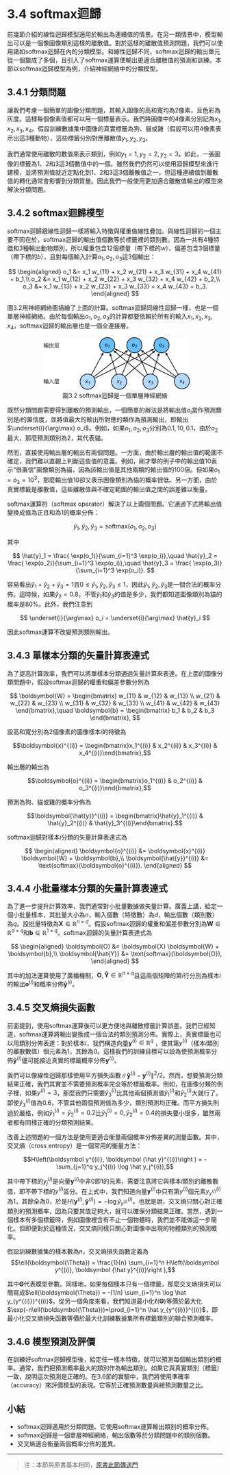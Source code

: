 # 3.4 softmax迴歸

前幾節介紹的線性迴歸模型適用於輸出為連續值的情景。在另一類情景中，模型輸出可以是一個像圖像類別這樣的離散值。對於這樣的離散值預測問題，我們可以使用諸如softmax迴歸在內的分類模型。和線性迴歸不同，softmax迴歸的輸出單元從一個變成了多個，且引入了softmax運算使輸出更適合離散值的預測和訓練。本節以softmax迴歸模型為例，介紹神經網絡中的分類模型。


## 3.4.1 分類問題

讓我們考慮一個簡單的圖像分類問題，其輸入圖像的高和寬均為2像素，且色彩為灰度。這樣每個像素值都可以用一個標量表示。我們將圖像中的4像素分別記為$x_1, x_2, x_3, x_4$。假設訓練數據集中圖像的真實標籤為狗、貓或雞（假設可以用4像素表示出這3種動物），這些標籤分別對應離散值$y_1, y_2, y_3$。

我們通常使用離散的數值來表示類別，例如$y_1=1, y_2=2, y_3=3$。如此，一張圖像的標籤為1、2和3這3個數值中的一個。雖然我們仍然可以使用迴歸模型來進行建模，並將預測值就近定點化到1、2和3這3個離散值之一，但這種連續值到離散值的轉化通常會影響到分類質量。因此我們一般使用更加適合離散值輸出的模型來解決分類問題。

## 3.4.2 softmax迴歸模型

softmax迴歸跟線性迴歸一樣將輸入特徵與權重做線性疊加。與線性迴歸的一個主要不同在於，softmax迴歸的輸出值個數等於標籤裡的類別數。因為一共有4種特徵和3種輸出動物類別，所以權重包含12個標量（帶下標的$w$）、偏差包含3個標量（帶下標的$b$），且對每個輸入計算$o_1, o_2, o_3$這3個輸出：

$$
\begin{aligned}
o_1 &= x_1 w_{11} + x_2 w_{21} + x_3 w_{31} + x_4 w_{41} + b_1,\\
o_2 &= x_1 w_{12} + x_2 w_{22} + x_3 w_{32} + x_4 w_{42} + b_2,\\
o_3 &= x_1 w_{13} + x_2 w_{23} + x_3 w_{33} + x_4 w_{43} + b_3.
\end{aligned}
$$


圖3.2用神經網絡圖描繪了上面的計算。softmax迴歸同線性迴歸一樣，也是一個單層神經網絡。由於每個輸出$o_1, o_2, o_3$的計算都要依賴於所有的輸入$x_1, x_2, x_3, x_4$，softmax迴歸的輸出層也是一個全連接層。

<div align=center>
<img width="350" src="../img/chapter03/3.4_softmaxreg.svg"/>
</div>
<div align=center> 圖3.2 softmax迴歸是一個單層神經網絡</div>


既然分類問題需要得到離散的預測輸出，一個簡單的辦法是將輸出值$o_i$當作預測類別是$i$的置信度，並將值最大的輸出所對應的類作為預測輸出，即輸出 $\underset{i}{\arg\max} o_i$。例如，如果$o_1,o_2,o_3$分別為$0.1,10,0.1$，由於$o_2$最大，那麼預測類別為2，其代表貓。

然而，直接使用輸出層的輸出有兩個問題。一方面，由於輸出層的輸出值的範圍不確定，我們難以直觀上判斷這些值的意義。例如，剛才舉的例子中的輸出值10表示“很置信”圖像類別為貓，因為該輸出值是其他兩類的輸出值的100倍。但如果$o_1=o_3=10^3$，那麼輸出值10卻又表示圖像類別為貓的概率很低。另一方面，由於真實標籤是離散值，這些離散值與不確定範圍的輸出值之間的誤差難以衡量。

softmax運算符（softmax operator）解決了以上兩個問題。它通過下式將輸出值變換成值為正且和為1的概率分佈：

$$
\hat{y}_1, \hat{y}_2, \hat{y}_3 = \text{softmax}(o_1, o_2, o_3)
$$

其中

$$
\hat{y}_1 = \frac{ \exp(o_1)}{\sum_{i=1}^3 \exp(o_i)},\quad
\hat{y}_2 = \frac{ \exp(o_2)}{\sum_{i=1}^3 \exp(o_i)},\quad
\hat{y}_3 = \frac{ \exp(o_3)}{\sum_{i=1}^3 \exp(o_i)}.
$$

容易看出$\hat{y}_1 + \hat{y}_2 + \hat{y}_3 = 1$且$0 \leq \hat{y}_1, \hat{y}_2, \hat{y}_3 \leq 1$，因此$\hat{y}_1, \hat{y}_2, \hat{y}_3$是一個合法的概率分佈。這時候，如果$\hat{y}_2=0.8$，不管$\hat{y}_1$和$\hat{y}_3$的值是多少，我們都知道圖像類別為貓的概率是80%。此外，我們注意到

$$
\underset{i}{\arg\max} o_i = \underset{i}{\arg\max} \hat{y}_i
$$

因此softmax運算不改變預測類別輸出。

## 3.4.3 單樣本分類的矢量計算表達式

為了提高計算效率，我們可以將單樣本分類通過矢量計算來表達。在上面的圖像分類問題中，假設softmax迴歸的權重和偏差參數分別為

$$
\boldsymbol{W} = 
\begin{bmatrix}
    w_{11} & w_{12} & w_{13} \\
    w_{21} & w_{22} & w_{23} \\
    w_{31} & w_{32} & w_{33} \\
    w_{41} & w_{42} & w_{43}
\end{bmatrix},\quad
\boldsymbol{b} = 
\begin{bmatrix}
    b_1 & b_2 & b_3
\end{bmatrix},
$$

設高和寬分別為2個像素的圖像樣本$i$的特徵為

$$\boldsymbol{x}^{(i)} = \begin{bmatrix}x_1^{(i)} & x_2^{(i)} & x_3^{(i)} & x_4^{(i)}\end{bmatrix},$$

輸出層的輸出為

$$\boldsymbol{o}^{(i)} = \begin{bmatrix}o_1^{(i)} & o_2^{(i)} & o_3^{(i)}\end{bmatrix},$$

預測為狗、貓或雞的概率分佈為

$$\boldsymbol{\hat{y}}^{(i)} = \begin{bmatrix}\hat{y}_1^{(i)} & \hat{y}_2^{(i)} & \hat{y}_3^{(i)}\end{bmatrix}.$$


softmax迴歸對樣本$i$分類的矢量計算表達式為

$$
\begin{aligned}
\boldsymbol{o}^{(i)} &= \boldsymbol{x}^{(i)} \boldsymbol{W} + \boldsymbol{b},\\
\boldsymbol{\hat{y}}^{(i)} &= \text{softmax}(\boldsymbol{o}^{(i)}).
\end{aligned}
$$

## 3.4.4 小批量樣本分類的矢量計算表達式


為了進一步提升計算效率，我們通常對小批量數據做矢量計算。廣義上講，給定一個小批量樣本，其批量大小為$n$，輸入個數（特徵數）為$d$，輸出個數（類別數）為$q$。設批量特徵為$\boldsymbol{X} \in \mathbb{R}^{n \times d}$。假設softmax迴歸的權重和偏差參數分別為$\boldsymbol{W} \in \mathbb{R}^{d \times q}$和$\boldsymbol{b} \in \mathbb{R}^{1 \times q}$。softmax迴歸的矢量計算表達式為

$$
\begin{aligned}
\boldsymbol{O} &= \boldsymbol{X} \boldsymbol{W} + \boldsymbol{b},\\
\boldsymbol{\hat{Y}} &= \text{softmax}(\boldsymbol{O}),
\end{aligned}
$$

其中的加法運算使用了廣播機制，$\boldsymbol{O}, \boldsymbol{\hat{Y}} \in \mathbb{R}^{n \times q}$且這兩個矩陣的第$i$行分別為樣本$i$的輸出$\boldsymbol{o}^{(i)}$和概率分佈$\boldsymbol{\hat{y}}^{(i)}$。


## 3.4.5 交叉熵損失函數

前面提到，使用softmax運算後可以更方便地與離散標籤計算誤差。我們已經知道，softmax運算將輸出變換成一個合法的類別預測分佈。實際上，真實標籤也可以用類別分佈表達：對於樣本$i$，我們構造向量$\boldsymbol{y}^{(i)}\in \mathbb{R}^{q}$ ，使其第$y^{(i)}$（樣本$i$類別的離散數值）個元素為1，其餘為0。這樣我們的訓練目標可以設為使預測概率分佈$\boldsymbol{\hat y}^{(i)}$儘可能接近真實的標籤概率分佈$\boldsymbol{y}^{(i)}$。

我們可以像線性迴歸那樣使用平方損失函數$\|\boldsymbol{\hat y}^{(i)}-\boldsymbol{y}^{(i)}\|^2/2$。然而，想要預測分類結果正確，我們其實並不需要預測概率完全等於標籤概率。例如，在圖像分類的例子裡，如果$y^{(i)}=3$，那麼我們只需要$\hat{y}^{(i)}_3$比其他兩個預測值$\hat{y}^{(i)}_1$和$\hat{y}^{(i)}_2$大就行了。即使$\hat{y}^{(i)}_3$值為0.6，不管其他兩個預測值為多少，類別預測均正確。而平方損失則過於嚴格，例如$\hat y^{(i)}_1=\hat y^{(i)}_2=0.2$比$\hat y^{(i)}_1=0, \hat y^{(i)}_2=0.4$的損失要小很多，雖然兩者都有同樣正確的分類預測結果。

改善上述問題的一個方法是使用更適合衡量兩個概率分佈差異的測量函數。其中，交叉熵（cross entropy）是一個常用的衡量方法：

$$H\left(\boldsymbol y^{(i)}, \boldsymbol {\hat y}^{(i)}\right ) = -\sum_{j=1}^q y_j^{(i)} \log \hat y_j^{(i)},$$

其中帶下標的$y_j^{(i)}$是向量$\boldsymbol y^{(i)}$中非0即1的元素，需要注意將它與樣本$i$類別的離散數值，即不帶下標的$y^{(i)}$區分。在上式中，我們知道向量$\boldsymbol y^{(i)}$中只有第$y^{(i)}$個元素$y^{(i)}_{y^{(i)}}$為1，其餘全為0，於是$H(\boldsymbol y^{(i)}, \boldsymbol {\hat y}^{(i)}) = -\log \hat y_{y^{(i)}}^{(i)}$。也就是說，交叉熵只關心對正確類別的預測概率，因為只要其值足夠大，就可以確保分類結果正確。當然，遇到一個樣本有多個標籤時，例如圖像裡含有不止一個物體時，我們並不能做這一步簡化。但即便對於這種情況，交叉熵同樣只關心對圖像中出現的物體類別的預測概率。


假設訓練數據集的樣本數為$n$，交叉熵損失函數定義為
$$\ell(\boldsymbol{\Theta}) = \frac{1}{n} \sum_{i=1}^n H\left(\boldsymbol y^{(i)}, \boldsymbol {\hat y}^{(i)}\right ),$$

其中$\boldsymbol{\Theta}$代表模型參數。同樣地，如果每個樣本只有一個標籤，那麼交叉熵損失可以簡寫成$\ell(\boldsymbol{\Theta}) = -(1/n)  \sum_{i=1}^n \log \hat y_{y^{(i)}}^{(i)}$。從另一個角度來看，我們知道最小化$\ell(\boldsymbol{\Theta})$等價於最大化$\exp(-n\ell(\boldsymbol{\Theta}))=\prod_{i=1}^n \hat y_{y^{(i)}}^{(i)}$，即最小化交叉熵損失函數等價於最大化訓練數據集所有標籤類別的聯合預測概率。


## 3.4.6 模型預測及評價

在訓練好softmax迴歸模型後，給定任一樣本特徵，就可以預測每個輸出類別的概率。通常，我們把預測概率最大的類別作為輸出類別。如果它與真實類別（標籤）一致，說明這次預測是正確的。在3.6節的實驗中，我們將使用準確率（accuracy）來評價模型的表現。它等於正確預測數量與總預測數量之比。

## 小結

* softmax迴歸適用於分類問題。它使用softmax運算輸出類別的概率分佈。
* softmax迴歸是一個單層神經網絡，輸出個數等於分類問題中的類別個數。
* 交叉熵適合衡量兩個概率分佈的差異。

-----------
> 注：本節與原書基本相同，[原書此節傳送門](https://zh.d2l.ai/chapter_deep-learning-basics/softmax-regression.html)
